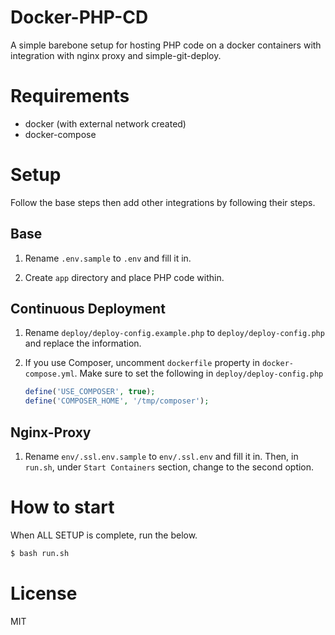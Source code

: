 # Docker-PHP-CD

A simple barebone setup for hosting PHP code on a docker containers with integration with nginx proxy and simple-git-deploy.


# Requirements

- docker (with external network created)
- docker-compose


# Setup

Follow the base steps then add other integrations by following their steps.


## Base

1. Rename `.env.sample` to `.env` and fill it in.

1. Create `app` directory and place PHP code within.


## Continuous Deployment

1. Rename `deploy/deploy-config.example.php` to `deploy/deploy-config.php` and replace the information.

1. If you use Composer, uncomment `dockerfile` property in `docker-compose.yml`. Make sure to set the following in `deploy/deploy-config.php`
    ```php
    define('USE_COMPOSER', true);
    define('COMPOSER_HOME', '/tmp/composer');
    ```


## Nginx-Proxy
1. Rename `env/.ssl.env.sample` to `env/.ssl.env` and fill it in. Then, in `run.sh`, under `Start Containers` section, change to the second option.


# How to start

When ALL SETUP is complete, run the below.

```bash
$ bash run.sh
```


# License
MIT